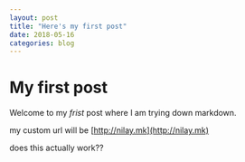 ```yaml
---
layout: post
title: "Here's my first post"
date: 2018-05-16
categories: blog
---
```


# My first post

Welcome to my *frist* post where I am trying down markdown.

my custom url will be [http://nilay.mk](http://nilay.mk)

does this actually work??